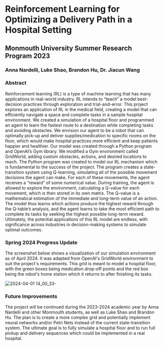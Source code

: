 # Reinforcement Learning for Optimizing a Delivery Path in a Hospital Setting
## Monmouth University Summer Research Program 2023
### Anna Nardelli, Luke Shao, Brandon Hu, Dr. Jiacun Wang

### Abstract
Reinforcement learning (RL) is a type of machine learning that has many applications in real-world industry. RL intends to “teach” a model best-decision practices through exploration and trial-and-error. This project explores an application of RL in the medical field, creating a model that can efficiently navigate a space and complete tasks in a sample hospital environment. We created a simulation of a hospital floor and programmed an agent to learn the fastest route to a destination while completing tasks and avoiding obstacles. We envision our agent to be a robot that can optimally pick-up and deliver supplies/medication to specific rooms on the floor, which would make hospital practices more efficient and keep patients happier and healthier. Our model was created through a Python program and OpenAI’s Gym library. We modified a Gym environment called GridWorld, adding custom obstacles, actions, and desired locations to reach. The Python program was created to model our RL mechanism which is fundamental to the success of the project. The program creates a state-transition system using Q-learning, simulating all of the possible movement decisions the agent can make. For each of these movements, the agent receives a “reward” of some numerical value. During training, the agent is allowed to explore the environment, calculating a Q-value for each movement, which is then stored in its own matrix. The Q-value is a mathematical estimation of the immediate and long-term value of an action. The model thus learns which actions produce the highest reward through the Q-table’s analysis, and the agent learns to take the most efficient path to complete its tasks by seeking the highest possible long-term reward. Ultimately, the potential applications of this RL model are endless, with significance across industries in decision-making systems to simulate optimal outcomes.

### Spring 2024 Progress Update
The screenshot below shows a visualization of our simulation environment as of April 2024. It was adapted from OpenAI's GridWorld environment to suit the project's requirements. This grid is meant to model a hospital floor, with the green boxes being medication drop-off points and the red box being the robot's home station which it returns to after finishing its tasks.

![2024-04-01 14_00_33-](https://github.com/annanardelli/srp2023/assets/60702479/f65e1c2f-b5d6-4bae-b289-c859ba41bda7)

### Future Improvements
The project will be continued during the 2023-2024 academic year by Anna Nardelli and other Monmouth students, as well as Luke Shao and Brandon Hu. The plan is to create a more complex grid and potentially implement neural networks and/or Petri Nets instead of the current state-transition system. The ultimate goal is to fully simulate a hospital floor and to run full pickup and delivery sequences which could be implemented in a real hospital.


